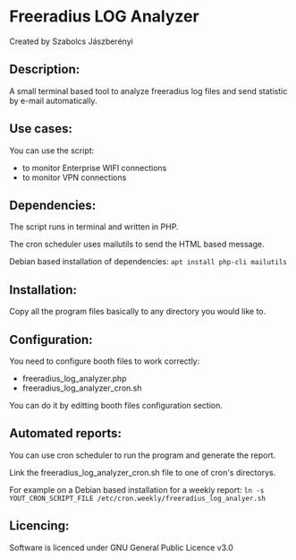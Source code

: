 <h1>Freeradius LOG Analyzer</h1>
Created by Szabolcs Jászberényi



<h2>Description:</h2>

A small terminal based tool to analyze freeradius log files and send statistic by e-mail automatically.



<h2>Use cases:</h2>

You can use the script:

- to monitor Enterprise WIFI connections
- to monitor VPN connections



<h2>Dependencies:</h2>

The script runs in terminal and written in PHP.

The cron scheduler uses mailutils to send the HTML based message.

Debian based installation of dependencies: ```apt install php-cli mailutils```



<h2>Installation:</h2>

Copy all the program files basically to any directory you would like to.



<h2>Configuration:</h2>

You need to configure booth files to work correctly:

- freeradius_log_analyzer.php
- freeradius_log_analyzer_cron.sh

You can do it by editting booth files configuration section.



<h2>Automated reports:</h2>

You can use cron scheduler to run the program and generate the report.

Link the freeradius_log_analyzer_cron.sh file to one of cron's directorys.

For example on a Debian based installation for a weekly report:
```ln -s YOUT_CRON_SCRIPT_FILE /etc/cron.weekly/freeradius_log_analyer.sh```



<h2>Licencing:</h2>

Software is licenced under GNU General Public Licence v3.0
